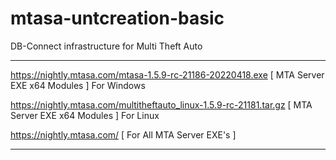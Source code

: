 # mtasa-untcreation-basic
DB-Connect infrastructure for Multi Theft Auto

---------------------------------------

https://nightly.mtasa.com/mtasa-1.5.9-rc-21186-20220418.exe [ MTA Server EXE x64 Modules ] For Windows

https://nightly.mtasa.com/multitheftauto_linux-1.5.9-rc-21181.tar.gz [ MTA Server EXE x64 Modules ] For Linux

https://nightly.mtasa.com/ [ For All MTA Server EXE's ]

---------------------------------------
